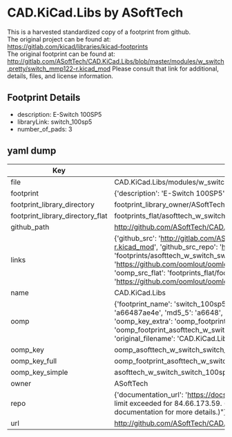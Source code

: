 # CAD.KiCad.Libs by ASoftTech  
This is a harvested standardized copy of a footprint from github.  
The original project can be found at:  
https://gitlab.com/kicad/libraries/kicad-footprints  
The original footprint can be found at:
http://gitlab.com/ASoftTech/CAD.KiCad.Libs/blob/master/modules/w_switch.pretty/switch_mmp122-r.kicad_mod
Please consult that link for additional, details, files, and license information.  
## Footprint Details
* description: E-Switch 100SP5  
* libraryLink: switch_100sp5  
* number_of_pads: 3  
## yaml dump  
| Key | Value |  
| --- | --- |  
| file | CAD.KiCad.Libs/modules/w_switch.pretty/switch_100sp5.kicad_mod |  
| footprint | {'description': 'E-Switch 100SP5', 'libraryLink': 'switch_100sp5', 'number_of_pads': 3} |  
| footprint_library_directory | footprint_library_owner/ASoftTech_CAD.KiCad.Libs |  
| footprint_library_directory_flat | footprints_flat/asofttech_w_switch_switch_100sp5/working |  
| github_path | http://github.com/ASoftTech/CAD.KiCad.Libs/blob/master/modules/w_switch.pretty/switch_100sp5.kicad_mod |  
| links | {'github_src': 'http://gitlab.com/ASoftTech/CAD.KiCad.Libs/blob/master/modules/w_switch.pretty/switch_mmp122-r.kicad_mod', 'github_src_repo': 'https://gitlab.com/kicad/libraries/kicad-footprints', 'oomp_bot': 'footprints/asofttech_w_switch_switch_100sp5/working', 'oomp_bot_github': 'https://github.com/oomlout/oomlout_oomp_footprint_bot/tree/main/footprints/asofttech_w_switch_switch_100sp5/working', 'oomp_src_flat': 'footprints_flat/footprints_flat/asofttech_w_switch_switch_100sp5/working', 'oomp_src_flat_github': 'https://github.com/oomlout/oomlout_oomp_footprint_src/tree/main/footprints_flat/asofttech_w_switch_switch_100sp5/working'} |  
| name | CAD.KiCad.Libs |  
| oomp | {'footprint_name': 'switch_100sp5', 'library_name': 'w_switch', 'md5': 'a66487ae4e05905cce8bf430ae1397f9', 'md5_10': 'a66487ae4e', 'md5_5': 'a6648', 'md5_6': 'a66487', 'oomp_key': 'oomp_asofttech_w_switch_switch_100sp5', 'oomp_key_extra': 'oomp_footprint_asofttech_w_switch_switch_100sp5', 'oomp_key_full': 'oomp_footprint_asofttech_w_switch_switch_100sp5_a66487', 'oomp_key_simple': 'asofttech_w_switch_switch_100sp5', 'original_filename': 'CAD.KiCad.Libs/modules/w_switch.pretty/switch_100sp5.kicad_mod', 'owner_name': 'asofttech'} |  
| oomp_key | oomp_asofttech_w_switch_switch_100sp5 |  
| oomp_key_full | oomp_footprint_asofttech_w_switch_switch_100sp5 |  
| oomp_key_simple | asofttech_w_switch_switch_100sp5 |  
| owner | ASoftTech |  
| repo | {'documentation_url': 'https://docs.github.com/rest/overview/resources-in-the-rest-api#rate-limiting', 'message': "API rate limit exceeded for 84.66.173.59. (But here's the good news: Authenticated requests get a higher rate limit. Check out the documentation for more details.)"} |  
| url | http://github.com/ASoftTech/CAD.KiCad.Libs |  

